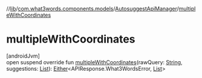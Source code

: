 //[lib](../../../index.md)/[com.what3words.components.models](../index.md)/[AutosuggestApiManager](index.md)/[multipleWithCoordinates](multiple-with-coordinates.md)

# multipleWithCoordinates

[androidJvm]\
open suspend override fun [multipleWithCoordinates](multiple-with-coordinates.md)(rawQuery: [String](https://kotlinlang.org/api/latest/jvm/stdlib/kotlin/-string/index.html), suggestions: [List](https://kotlinlang.org/api/latest/jvm/stdlib/kotlin.collections/-list/index.html)<Suggestion>): [Either](../-either/index.md)<APIResponse.What3WordsError, [List](https://kotlinlang.org/api/latest/jvm/stdlib/kotlin.collections/-list/index.html)<SuggestionWithCoordinates>>
